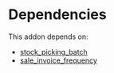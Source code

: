 # Dependencies

This addon depends on:

- [stock_picking_batch](../../../../../oca-ocb-warehouse/odoo-bringout-oca-ocb-stock_picking_batch)
- [sale_invoice_frequency](../../../../odoo-bringout-oca-sale-workflow-sale_invoice_frequency)
